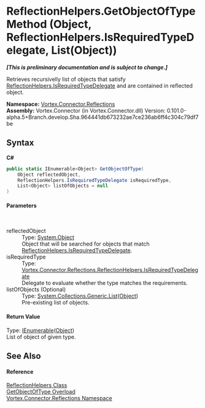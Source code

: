 # ReflectionHelpers.GetObjectOfType Method (Object, ReflectionHelpers.IsRequiredTypeDelegate, List(Object))
 _**\[This is preliminary documentation and is subject to change.\]**_

Retrieves recursivelly list of objects that satisfy <a href="T_Vortex_Connector_Reflections_ReflectionHelpers_IsRequiredTypeDelegate.md">ReflectionHelpers.IsRequiredTypeDelegate</a> and are contained in reflected object.

**Namespace:**&nbsp;<a href="N_Vortex_Connector_Reflections.md">Vortex.Connector.Reflections</a><br />**Assembly:**&nbsp;Vortex.Connector (in Vortex.Connector.dll) Version: 0.101.0-alpha.5+Branch.develop.Sha.964441db673232ae7ce236ab6ff4c304c79df7be

## Syntax

**C#**<br />
``` C#
public static IEnumerable<Object> GetObjectOfType(
	Object reflectedObject,
	ReflectionHelpers.IsRequiredTypeDelegate isRequiredType,
	List<Object> listOfObjects = null
)
```


#### Parameters
&nbsp;<dl><dt>reflectedObject</dt><dd>Type: <a href="http://msdn2.microsoft.com/en-us/library/e5kfa45b" target="_blank">System.Object</a><br />Object that will be searched for objects that match <a href="T_Vortex_Connector_Reflections_ReflectionHelpers_IsRequiredTypeDelegate.md">ReflectionHelpers.IsRequiredTypeDelegate</a>.</dd><dt>isRequiredType</dt><dd>Type: <a href="T_Vortex_Connector_Reflections_ReflectionHelpers_IsRequiredTypeDelegate.md">Vortex.Connector.Reflections.ReflectionHelpers.IsRequiredTypeDelegate</a><br />Delegate to evaluate whether the type matches the requirements.</dd><dt>listOfObjects (Optional)</dt><dd>Type: <a href="http://msdn2.microsoft.com/en-us/library/6sh2ey19" target="_blank">System.Collections.Generic.List</a>(<a href="http://msdn2.microsoft.com/en-us/library/e5kfa45b" target="_blank">Object</a>)<br />Pre-existing list of objects.</dd></dl>

#### Return Value
Type: <a href="http://msdn2.microsoft.com/en-us/library/9eekhta0" target="_blank">IEnumerable</a>(<a href="http://msdn2.microsoft.com/en-us/library/e5kfa45b" target="_blank">Object</a>)<br />List of object of given type.

## See Also


#### Reference
<a href="T_Vortex_Connector_Reflections_ReflectionHelpers.md">ReflectionHelpers Class</a><br /><a href="Overload_Vortex_Connector_Reflections_ReflectionHelpers_GetObjectOfType.md">GetObjectOfType Overload</a><br /><a href="N_Vortex_Connector_Reflections.md">Vortex.Connector.Reflections Namespace</a><br />